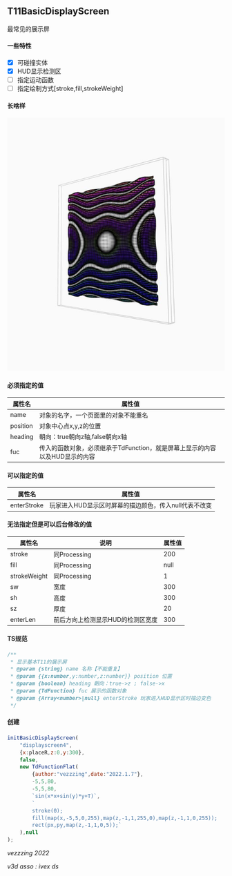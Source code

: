 ## T11BasicDisplayScreen
最常见的展示屏
#### 一些特性
- [x] 可碰撞实体
- [x] HUD显示检测区
- [ ] 指定运动函数
- [ ] 指定绘制方式[stroke,fill,strokeWeight]
#### 长啥样
![](1.JPG)
#### 必须指定的值
|属性名|属性值|
|---|---|
|name|对象的名字，一个页面里的对象不能重名|
|position|对象中心点x,y,z的位置|
|heading|朝向：true朝向z轴,false朝向x轴|
|fuc|传入的函数对象，必须继承于TdFunction，就是屏幕上显示的内容以及HUD显示的内容|
#### 可以指定的值
|属性名|属性值|
|---|---|
|enterStroke|玩家进入HUD显示区时屏幕的描边颜色，传入null代表不改变|
#### 无法指定但是可以后台修改的值
|属性名|说明|属性值|
|---|---|---|
|stroke|同Processing|200|
|fill|同Processing|null|
|strokeWeight|同Processing|1|
|sw|宽度|300|
|sh|高度|300|
|sz|厚度|20|
|enterLen|前后方向上检测显示HUD的检测区宽度|300|
#### TS规范
```typescript
/**
 * 显示基本T11的展示屏
 * @param {string} name 名称【不能重复】
 * @param {{x:number,y:number,z:number}} position 位置
 * @param {boolean} heading 朝向：true->z ; false->x
 * @param {TdFunction} fuc 展示的函数对象
 * @param {Array<number>|null} enterStroke 玩家进入HUD显示区时描边变色
 */
```
#### 创建
```javascript
initBasicDisplayScreen(
    "displayscreen4",
    {x:placeR,z:0,y:300},
    false,
    new TdFunctionFlat(
        {author:"vezzzing",date:"2022.1.7"},
        -5,5,80,
        -5,5,80,
        `sin(x*x+sin(y)*y+T)`,
        `
        stroke(0);
        fill(map(x,-5,5,0,255),map(z,-1,1,255,0),map(z,-1,1,0,255));
        rect(px,py,map(z,-1,1,0,5));`
    ),null
);
```   
*vezzzing 2022*

*v3d asso : ivex ds*
<br>
<br>


